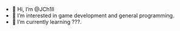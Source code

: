 - 👋 Hi, I’m @JCh1ll
- 👀 I’m interested in game development and general programming.
- 🌱 I’m currently learning ???.

<!---
JCh1LL/JCh1LL is a ✨ special ✨ repository because its `README.md` (this file) appears on your GitHub profile.
You can click the Preview link to take a look at your changes.
--->
